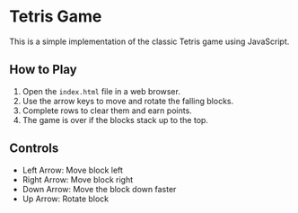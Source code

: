 # Tetris Game

This is a simple implementation of the classic Tetris game using JavaScript.

## How to Play

1. Open the `index.html` file in a web browser.
2. Use the arrow keys to move and rotate the falling blocks.
3. Complete rows to clear them and earn points.
4. The game is over if the blocks stack up to the top.

## Controls

- Left Arrow: Move block left
- Right Arrow: Move block right
- Down Arrow: Move the block down faster
- Up Arrow: Rotate block
